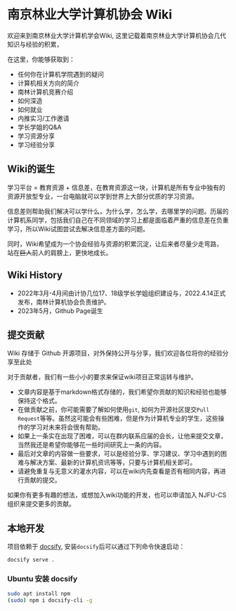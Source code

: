 <br>

<br>

# 南京林业大学计算机协会 Wiki

欢迎来到南京林业大学计算机学会Wiki, 这里记载着南京林业大学计算机协会几代知识与经验的积累，

在这里，你能够获取到：

+ 任何你在计算机学院遇到的疑问
+ 计算机相关方向的简介
+ 南林计算机竞赛介绍
+ 如何深造
+ 如何就业
+ 内推实习/工作邀请
+ 学长学姐的Q&A
+ 学习资源分享
+ 学习经验分享


## Wiki的诞生

学习平台 = 教育资源 + 信息差，在教育资源这一块，计算机是所有专业中独有的资源开放型专业，一台电脑就可以学到世界上大部分优质的学习资源。

信息差则帮助我们解决可以学什么，为什么学，怎么学，去哪里学的问题。历届的计算机系同学，包括我们自己在不同领域的学习上都是面临着严重的信息差在负重学习，所以Wiki试图尝试去解决信息差方面的问题。

同时，Wiki希望成为一个协会经验与资源的积累沉淀，让后来者尽量少走弯路，站在~~巨人~~前人的肩膀上，更快地成长。

## Wiki History

+ 2022年3月-4月间由计协几位17、18级学长学姐组织建设与，2022.4.14正式发布，南林计算机协会负责维护。
+ 2023年5月，Github Page诞生

## 提交贡献

Wiki 存储于 Github 开源项目，对外保持公开与分享，我们欢迎各位将你的经验分享至此处

对于贡献者，我们有一些小小的要求来保证wiki项目正常运转与维护。

+ 文章内容是基于markdown格式存储的，我们希望你贡献的知识和经验也能够保持这个格式。
+ 在做贡献之前，你可能需要了解如何使用`git`, 如何为开源社区提交`Pull Request`等等。虽然这可能会有些困难，但是作为计算机专业的学生，这些操作的学习对未来将会很有帮助。
+ 如果上一条实在出现了困难，可以在群内联系应届的会长，让他来提交文章，当然我还是希望你能够花一些时间研究上一条的内容。
+ 最后对文章的内容做一些要求，可以是经验分享、学习建议、学习中遇到的困难与解决方案、最新的计算机资讯等等，只要与计算机相关即可。
+ 请避免重复与无意义的灌水内容，可以在wiki内先查看是否有相同内容，再进行贡献的提交。

如果你有更多有趣的想法，或想加入wiki功能的开发，也可以申请加入 NJFU-CS 组织来提交更多的贡献。

## 本地开发

项目依赖于 [docsify](https://docsify.js.org/#/quickstart), 安装`docsify`后可以通过下列命令快速启动：

`docsify serve .`

### Ubuntu 安装 docsify

```bash
sudo apt install npm
(sudo) npm i docsify-cli -g
```

